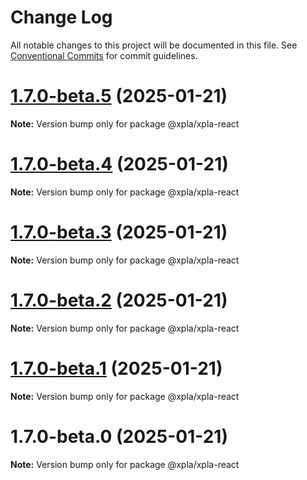 # Change Log

All notable changes to this project will be documented in this file.
See [Conventional Commits](https://conventionalcommits.org) for commit guidelines.

# [1.7.0-beta.5](https://github.com/xpladev/xplajs/compare/@xpla/xpla-react@1.7.0-beta.4...@xpla/xpla-react@1.7.0-beta.5) (2025-01-21)

**Note:** Version bump only for package @xpla/xpla-react





# [1.7.0-beta.4](https://github.com/xpladev/xplajs/compare/@xpla/xpla-react@1.7.0-beta.3...@xpla/xpla-react@1.7.0-beta.4) (2025-01-21)

**Note:** Version bump only for package @xpla/xpla-react





# [1.7.0-beta.3](https://github.com/xpladev/xplajs/compare/@xpla/xpla-react@1.7.0-beta.2...@xpla/xpla-react@1.7.0-beta.3) (2025-01-21)

**Note:** Version bump only for package @xpla/xpla-react





# [1.7.0-beta.2](https://github.com/xpladev/xplajs/compare/@xpla/xpla-react@1.7.0-beta.1...@xpla/xpla-react@1.7.0-beta.2) (2025-01-21)

**Note:** Version bump only for package @xpla/xpla-react





# [1.7.0-beta.1](https://github.com/xpladev/xplajs/compare/@xpla/xpla-react@1.7.0-beta.0...@xpla/xpla-react@1.7.0-beta.1) (2025-01-21)

**Note:** Version bump only for package @xpla/xpla-react





# 1.7.0-beta.0 (2025-01-21)

**Note:** Version bump only for package @xpla/xpla-react
